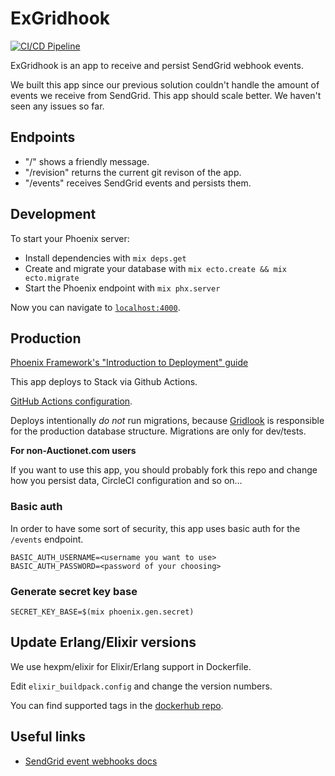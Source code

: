 # ExGridhook

[![CI/CD Pipeline](https://github.com/barsoom/ex_gridhook/actions/workflows/ci.yml/badge.svg)](https://github.com/barsoom/ex_gridhook/actions/workflows/ci.yml)

ExGridhook is an app to receive and persist SendGrid webhook events.

We built this app since our previous solution couldn't handle the amount of events we receive from SendGrid.
This app should scale better. We haven't seen any issues so far.

## Endpoints

* "/"         shows a friendly message.
* "/revision" returns the current git revison of the app.
* "/events"   receives SendGrid events and persists them.

## Development

To start your Phoenix server:

  * Install dependencies with `mix deps.get`
  * Create and migrate your database with `mix ecto.create && mix ecto.migrate`
  * Start the Phoenix endpoint with `mix phx.server`

Now you can navigate to [`localhost:4000`](http://localhost:4000).

## Production

[Phoenix Framework's "Introduction to Deployment" guide](https://hexdocs.pm/phoenix/deployment.html)

This app deploys to Stack via Github Actions.

[GitHub Actions configuration](.github/workflows/ci.yml).

Deploys intentionally *do not* run migrations, because [Gridlook](https://github.com/barsoom/gridlook) is responsible for the production database structure. Migrations are only for dev/tests.

**For non-Auctionet.com users**

If you want to use this app, you should probably fork this repo and change how you persist data, CircleCI configuration and so on…

### Basic auth

In order to have some sort of security, this app uses basic auth for the `/events` endpoint.

    BASIC_AUTH_USERNAME=<username you want to use>
    BASIC_AUTH_PASSWORD=<password of your choosing>

### Generate secret key base

    SECRET_KEY_BASE=$(mix phoenix.gen.secret)

## Update Erlang/Elixir versions

We use hexpm/elixir for Elixir/Erlang support in Dockerfile.

Edit `elixir_buildpack.config` and change the version numbers.

You can find supported tags in the [dockerhub repo](https://hub.docker.com/r/hexpm/elixir/tags).

## Useful links

* [SendGrid event webhooks docs](https://sendgrid.com/docs/for-developers/tracking-events/event/)
